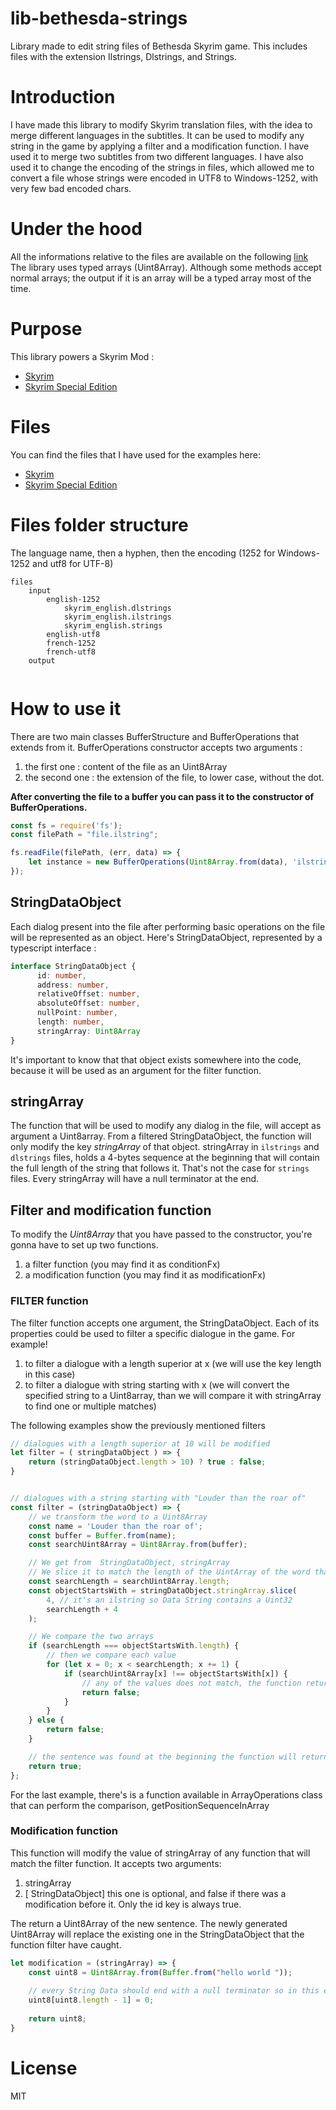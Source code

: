 # lib-bethesda-strings
Library made to edit string files of Bethesda Skyrim game. This includes files with the extension Ilstrings, Dlstrings, and Strings.

# Introduction
I have made this library to modify Skyrim translation files, with the idea to merge different languages in the subtitles. It can be used to modify any string in the game by applying a filter and a modification function.
I have used it to merge two subtitles from two different languages. I have also used it to change the encoding of the strings in files, which allowed me to convert a file whose strings were encoded in UTF8 to Windows-1252, with very few bad encoded chars.

# Under the hood
All the informations relative to the files are available on the following [link](https://en.uesp.net/wiki/Tes5Mod:String_Table_File_Format)
The library uses typed arrays (Uint8Array). Although some methods accept normal arrays; the output if it is an array will be a typed array most of the time.

# Purpose
This library powers a Skyrim Mod :
- [Skyrim](https://www.nexusmods.com/skyrim/mods/101846)
- [Skyrim Special Edition](https://www.nexusmods.com/skyrim/mods/101846)

# Files
You can find the files that I have used for the examples here:
- [Skyrim](https://www.nexusmods.com/skyrim/mods/82578/?)
- [Skyrim Special Edition](https://www.nexusmods.com/skyrimspecialedition/mods/4505)

# Files folder structure
The language name, then a hyphen, then the encoding (1252 for Windows-1252 and utf8 for UTF-8)

```
files
    input
        english-1252
            skyrim_english.dlstrings
            skyrim_english.ilstrings
            skyrim_english.strings
        english-utf8
        french-1252
        french-utf8      
    output
        
```

# How to use it

There are two main classes BufferStructure and BufferOperations that extends from it.
BufferOperations constructor accepts two arguments :
1. the first one : content of the file as an Uint8Array
2. the second one : the extension of the file, to lower case, without the dot.

**After converting the file to a buffer you can pass it to the constructor of BufferOperations.**

```javascript
const fs = require('fs');
const filePath = "file.ilstring";

fs.readFile(filePath, (err, data) => {
    let instance = new BufferOperations(Uint8Array.from(data), 'ilstring'');
});
```

## StringDataObject
Each dialog present into the file after performing basic operations on the file will be represented as an object.
Here's StringDataObject, represented by a typescript interface :
```typescript
interface StringDataObject {
      id: number,
      address: number,
      relativeOffset: number,
      absoluteOffset: number,
      nullPoint: number,
      length: number,
      stringArray: Uint8Array
}
```
It's important to know that that object exists somewhere into the code, because it will be used as an argument for the filter function.

## stringArray
The function that will be used to modify any dialog in the file, will accept as argument a Uint8array.
From a filtered  StringDataObject, the function will only modify the key *stringArray* of that object.
stringArray in `ilstrings` and `dlstrings` files, holds a 4-bytes sequence at the beginning that will contain the full length of the string that follows it. That's not the case for `strings` files.
Every stringArray will have a null terminator at the end.

## Filter and modification function
To modify the *Uint8Array* that you have passed to the constructor, you're gonna have to set up two functions.
1. a filter function (you may find it as conditionFx)
2. a modification function (you may find it as modificationFx)

### FILTER function
The filter function accepts one argument, the StringDataObject. 
Each of its properties could be used to filter a specific dialogue in the game. For example!
1. to filter a dialogue with a length superior at x (we will use the key length in this case)
2. to filter a dialogue with string starting with x (we will convert the specified string to a Uint8array, than we will compare it with stringArray to find one or multiple matches)

The following examples show the previously mentioned filters
```javascript
// dialogues with a length superior at 10 will be modified
let filter = ( stringDataObject ) => {
    return (stringDataObject.length > 10) ? true : false;
}


// dialogues with a string starting with "Louder than the roar of"
const filter = (stringDataObject) => {
    // we transform the word to a Uint8Array
    const name = 'Louder than the roar of';
    const buffer = Buffer.from(name);
    const searchUint8Array = Uint8Array.from(buffer);

    // We get from  StringDataObject, stringArray
    // We slice it to match the length of the UintArray of the word that we are searching.
    const searchLength = searchUint8Array.length;
    const objectStartsWith = stringDataObject.stringArray.slice(
        4, // it's an ilstring so Data String contains a Uint32
        searchLength + 4
    );

    // We compare the two arrays
    if (searchLength === objectStartsWith.length) {
        // then we compare each value
        for (let x = 0; x < searchLength; x += 1) {
            if (searchUint8Array[x] !== objectStartsWith[x]) {
                // any of the values does not match, the function returns false
                return false;
            }
        }
    } else {
        return false;
    }

    // the sentence was found at the beginning the function will return true
    return true;
};
```
For the last example, there's is a function available in ArrayOperations class that can perform the comparison, getPositionSequenceInArray

### Modification function
This function will modify the value of stringArray of any function that will match the filter function.
It accepts two arguments:
1. stringArray
2. [ StringDataObject] this one is optional, and false if there was a modification before it. Only the id key is always true.

The return a Uint8Array of the new sentence.
The newly generated Uint8Array will replace the existing one in the  StringDataObject that the function filter have caught.

```javascript
let modification = (stringArray) => {
    const uint8 = Uint8Array.from(Buffer.from("hello world "));
    
    // every String Data should end with a null terminator so in this example we replace the last space in the string by a null terminator
    uint8[uint8.length - 1] = 0;
    
    return uint8;
}
```

# License
MIT